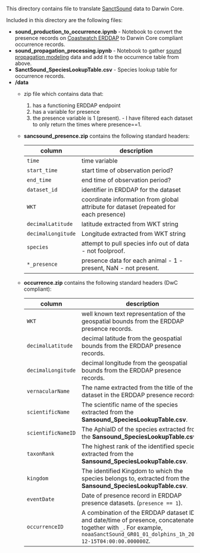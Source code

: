 This directory contains file to translate [SanctSound](https://www.ncei.noaa.gov/maps/passive_acoustic_data/) data to 
Darwin Core.

Included in this directory are the following files:
* **sound_production_to_occurrence.ipynb** - Notebook to convert the presence records on [Coastwatch ERDDAP](https://coastwatch.pfeg.noaa.gov/erddap/index.html) to Darwin Core compliant occurrence records.
* **sound_propagation_processing.ipynb** - Notebook to gather [sound propagation modeling](https://sanctsound.portal.axds.co/#sanctsound/compare/prop-model) data and add it to the occurrence table from above.
* **SanctSound_SpeciesLookupTable.csv** - Species lookup table for occurrence records.
* **/data**
  * zip file which contains data that:
    1. has a functioning ERDDAP endpoint 
    2. has a variable for presence 
    3. the presence variable is 1 (present). - I have filtered each dataset to only return the times where presence==1.
  * **sancsound_presence.zip** contains the following standard headers:
  
    column | description
    -------|------------
    `time` | time variable
    `start_time` | start time of observation period?
    `end_time` | end time of observation period?
    `dataset_id` | identifier in ERDDAP for the dataset
    `WKT` | coordinate information from global attribute for dataset (repeated for each presence)
    `decimalLatitude` | latitude extracted from WKT string
    `decimalLongitude` | Longitude extracted from WKT string
    `species` | attempt to pull species info out of data - not foolproof.
    `*_presence` | presence data for each animal - 1 - present, NaN - not present.

  * **occurrence.zip** contains the following standard headers (DwC compliant):
   
    column | description
    -------|------------
    `WKT` | well known text representation of the geospatial bounds from the ERDDAP presence records.
    `decimalLatitude` | decimal latitude from the geospatial bounds from the ERDDAP presence records.
    `decimalLongitude` | decimal longitude from the geospatial bounds from the ERDDAP presence records.
    `vernacularName` | The name extracted from the title of the dataset in the ERDDAP presence records.
    `scientificName` | The scientific name of the species extracted from the **Sansound_SpeciesLookupTable.csv**.
    `scientificNameID` | The AphiaID of the species extracted from the **Sansound_SpeciesLookupTable.csv**.
    `taxonRank` | The highest rank of the identified species, extracted from the **Sansound_SpeciesLookupTable.csv**.
    `kingdom` | The identified Kingdom to which the species belongs to, extracted from the **Sansound_SpeciesLookupTable.csv**.
    `eventDate` | Date of presence record in ERDDAP presence datasets. (`presence == 1`).
    `occurrenceID` | A combination of the ERDDAP dataset ID and date/time of presence, concatenated together with `_`. For example, `noaaSanctSound_GR01_01_dolphins_1h_2018-12-15T04:00:00.000000Z`.